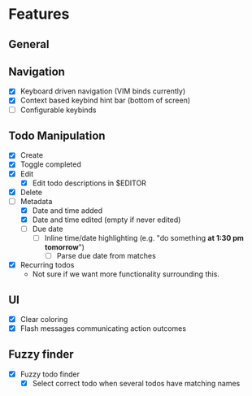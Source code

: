 # Features

## General

## Navigation
- [x] Keyboard driven navigation (VIM binds currently)
- [x] Context based keybind hint bar (bottom of screen)
- [ ] Configurable keybinds

## Todo Manipulation
- [x] Create
- [x] Toggle completed
- [x] Edit
  - [x] Edit todo descriptions in $EDITOR
- [x] Delete
- [ ] Metadata
  - [x] Date and time added
  - [x] Date and time edited (empty if never edited)
  - [ ] Due date
    - [ ] Inline time/date highlighting (e.g. "do something __at 1:30 pm tomorrow__")
      - [ ] Parse due date from matches
- [x] Recurring todos
  - Not sure if we want more functionality surrounding this.

## UI
- [x] Clear coloring
- [x] Flash messages communicating action outcomes

## Fuzzy finder
- [x] Fuzzy todo finder
  - [x] Select correct todo when several todos have matching names
